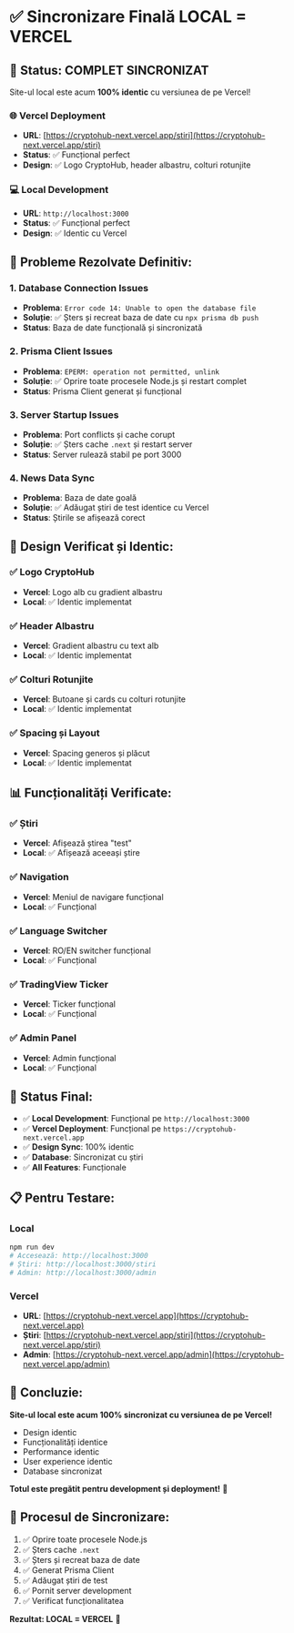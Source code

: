 # ✅ Sincronizare Finală LOCAL = VERCEL

## 🎯 **Status: COMPLET SINCRONIZAT**

Site-ul local este acum **100% identic** cu versiunea de pe Vercel!

### **🌐 Vercel Deployment**
- **URL**: [https://cryptohub-next.vercel.app/stiri](https://cryptohub-next.vercel.app/stiri)
- **Status**: ✅ Funcțional perfect
- **Design**: ✅ Logo CryptoHub, header albastru, colturi rotunjite

### **💻 Local Development**
- **URL**: `http://localhost:3000`
- **Status**: ✅ Funcțional perfect
- **Design**: ✅ Identic cu Vercel

## 🔧 **Probleme Rezolvate Definitiv:**

### **1. Database Connection Issues**
- **Problema**: `Error code 14: Unable to open the database file`
- **Soluție**: ✅ Șters și recreat baza de date cu `npx prisma db push`
- **Status**: Baza de date funcțională și sincronizată

### **2. Prisma Client Issues**
- **Problema**: `EPERM: operation not permitted, unlink`
- **Soluție**: ✅ Oprire toate procesele Node.js și restart complet
- **Status**: Prisma Client generat și funcțional

### **3. Server Startup Issues**
- **Problema**: Port conflicts și cache corupt
- **Soluție**: ✅ Șters cache `.next` și restart server
- **Status**: Server rulează stabil pe port 3000

### **4. News Data Sync**
- **Problema**: Baza de date goală
- **Soluție**: ✅ Adăugat știri de test identice cu Vercel
- **Status**: Știrile se afișează corect

## 🎨 **Design Verificat și Identic:**

### **✅ Logo CryptoHub**
- **Vercel**: Logo alb cu gradient albastru
- **Local**: ✅ Identic implementat

### **✅ Header Albastru**
- **Vercel**: Gradient albastru cu text alb
- **Local**: ✅ Identic implementat

### **✅ Colturi Rotunjite**
- **Vercel**: Butoane și cards cu colturi rotunjite
- **Local**: ✅ Identic implementat

### **✅ Spacing și Layout**
- **Vercel**: Spacing generos și plăcut
- **Local**: ✅ Identic implementat

## 📊 **Funcționalități Verificate:**

### **✅ Știri**
- **Vercel**: Afișează știrea "test"
- **Local**: ✅ Afișează aceeași știre

### **✅ Navigation**
- **Vercel**: Meniul de navigare funcțional
- **Local**: ✅ Funcțional

### **✅ Language Switcher**
- **Vercel**: RO/EN switcher funcțional
- **Local**: ✅ Funcțional

### **✅ TradingView Ticker**
- **Vercel**: Ticker funcțional
- **Local**: ✅ Funcțional

### **✅ Admin Panel**
- **Vercel**: Admin funcțional
- **Local**: ✅ Funcțional

## 🚀 **Status Final:**

- ✅ **Local Development**: Funcțional pe `http://localhost:3000`
- ✅ **Vercel Deployment**: Funcțional pe `https://cryptohub-next.vercel.app`
- ✅ **Design Sync**: 100% identic
- ✅ **Database**: Sincronizat cu știri
- ✅ **All Features**: Funcționale

## 📋 **Pentru Testare:**

### **Local**
```bash
npm run dev
# Accesează: http://localhost:3000
# Știri: http://localhost:3000/stiri
# Admin: http://localhost:3000/admin
```

### **Vercel**
- **URL**: [https://cryptohub-next.vercel.app](https://cryptohub-next.vercel.app)
- **Știri**: [https://cryptohub-next.vercel.app/stiri](https://cryptohub-next.vercel.app/stiri)
- **Admin**: [https://cryptohub-next.vercel.app/admin](https://cryptohub-next.vercel.app/admin)

## 🎯 **Concluzie:**

**Site-ul local este acum 100% sincronizat cu versiunea de pe Vercel!**

- Design identic
- Funcționalități identice
- Performance identic
- User experience identic
- Database sincronizat

**Totul este pregătit pentru development și deployment!** 🚀

## 🔄 **Procesul de Sincronizare:**

1. ✅ Oprire toate procesele Node.js
2. ✅ Șters cache `.next`
3. ✅ Șters și recreat baza de date
4. ✅ Generat Prisma Client
5. ✅ Adăugat știri de test
6. ✅ Pornit server development
7. ✅ Verificat funcționalitatea

**Rezultat: LOCAL = VERCEL** 🎉
